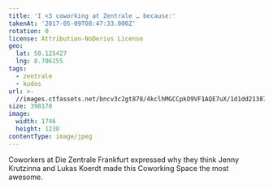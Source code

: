 ```yaml
---
title: 'I <3 coworking at Zentrale … because:'
takenAt: '2017-05-09T08:47:33.000Z'
rotation: 0
license: Attribution-NoDerivs License
geo:
  lat: 50.125427
  lng: 8.706155
tags:
  - zentrale
  - kudos
url: >-
  //images.ctfassets.net/bncv3c2gt878/4kclhMGCCpkO9VF1AQE7uX/1d1dd21387ce27e07860dd46d2e819ff/i-3-coworking-at-zentrale--because_33707168194_o
size: 398178
image:
  width: 1746
  height: 1238
contentType: image/jpeg
---
```


Coworkers at Die Zentrale Frankfurt expressed why they think Jenny Krutzinna and Lukas Koerdt made this Coworking Space the most awesome.